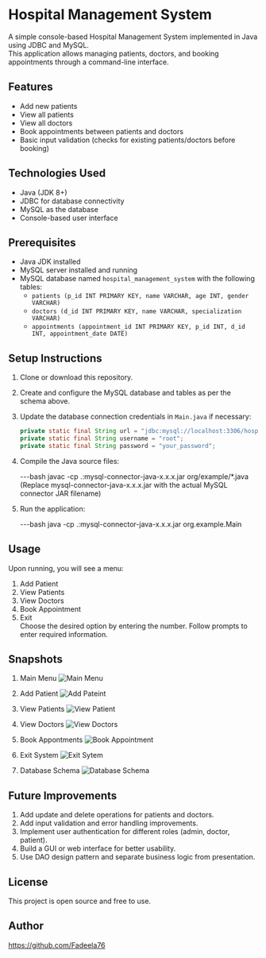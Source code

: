 # Hospital Management System

A simple console-based Hospital Management System implemented in Java using JDBC and MySQL.  
This application allows managing patients, doctors, and booking appointments through a command-line interface.

## Features

- Add new patients  
- View all patients  
- View all doctors  
- Book appointments between patients and doctors  
- Basic input validation (checks for existing patients/doctors before booking)
  
## Technologies Used

- Java (JDK 8+)  
- JDBC for database connectivity  
- MySQL as the database  
- Console-based user interface  

## Prerequisites

- Java JDK installed  
- MySQL server installed and running  
- MySQL database named `hospital_management_system` with the following tables:
  - `patients (p_id INT PRIMARY KEY, name VARCHAR, age INT, gender VARCHAR)`  
  - `doctors (d_id INT PRIMARY KEY, name VARCHAR, specialization VARCHAR)`  
  - `appointments (appointment_id INT PRIMARY KEY, p_id INT, d_id INT, appointment_date DATE)`  

## Setup Instructions

1. Clone or download this repository.  
2. Create and configure the MySQL database and tables as per the schema above.  
3. Update the database connection credentials in `Main.java` if necessary:  

   ```java
   private static final String url = "jdbc:mysql://localhost:3306/hospital_management_system";
   private static final String username = "root";
   private static final String password = "your_password";
4. Compile the Java source files:

   ---bash
   javac -cp .:mysql-connector-java-x.x.x.jar org/example/*.java<br>
   (Replace mysql-connector-java-x.x.x.jar with the actual MySQL connector JAR filename)
5. Run the application:

   ---bash
   java -cp .:mysql-connector-java-x.x.x.jar org.example.Main

## Usage

Upon running, you will see a menu:
1. Add Patient  
2. View Patients  
3. View Doctors  
4. Book Appointment  
5. Exit  
Choose the desired option by entering the number.
Follow prompts to enter required information.

## Snapshots
1. Main Menu
![Main Menu](media/mainMenu.png)

2. Add Patient
![Add Pateint](media/addPatient.png)

3. View Patients
![View Patient](media/viewPatients.png)

4. View Doctors
![View Doctors](media/viewDoctors.png)

5. Book Appontments
![Book Appointment](media/bookAppointment.png)

6. Exit System
![Exit Sytem](media/exitSystem.png)

7. Database Schema
![Database Schema](media/db_schema.png)

## Future Improvements

1. Add update and delete operations for patients and doctors.
2. Add input validation and error handling improvements.
3. Implement user authentication for different roles (admin, doctor, patient).
4. Build a GUI or web interface for better usability.
5. Use DAO design pattern and separate business logic from presentation.

## License
This project is open source and free to use.

## Author
https://github.com/Fadeela76

